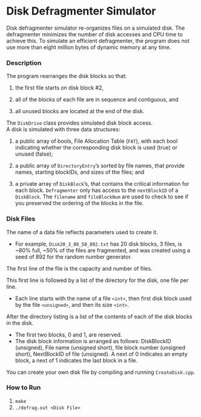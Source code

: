 # Disk Defragmenter Simulator

Disk defragmenter simulator re-organizes files on a simulated disk. The defragmenter minimizes the number of disk accesses and CPU time to achieve this. To simulate an efficient defragmenter, the program does not use more than eight million bytes of dynamic memory at any time.

### Description
The program rearranges the disk blocks so that: 

1) the first file starts on disk block #2, 

2) all of the blocks of each file are in sequence and contiguous, and 

3) all unused blocks are located at the end of the disk.

The `DiskDrive` class provides simulated disk block access.\
A disk is simulated with three data structures: 

1) a public array of bools, File Allocation Table (`FAT`), with each bool indicating whether the corresponding disk block is used (true) or unused (false); 

2) a public array of `DirectoryEntry`’s sorted by file names, that provide names, starting blockIDs, and sizes of the files; and 

3) a private array of `DiskBlock`’s, that contains the critical information for each block. `Defragmenter` only has access to the `nextBlockID` of a `DiskBlock`. The `filename` and `fileBlockNum` are used to check to see if you preserved the ordering of the blocks in the file.

### Disk Files

The name of a data file reflects parameters used to create it.
   * For example, `Disk20_3_80_50_892.txt` has 20 disk blocks, 
3 files, is ~80% full, ~50% of the files are fragmented, and was created using a seed of 892 for the random number generator.

The first line of the file is the capacity and number of files.

This first line is followed by a list of the directory for the disk, one file per line.

   * Each line starts with the name of a file `<int>`, then first disk block used by the file `<unsigned>`, and then its size `<int>`.

After the directory listing is a list of the contents of each of the disk blocks in the disk.
   * The first two blocks, 0 and 1, are reserved.
   *  The disk block information is arranged as follows: DiskBlockID (unsigned), File name (unsigned short),
file block number (unsigned short), NextBlockID of file (unsigned). A next of 0 indicates an empty block, a next of 1 indicates the last block in a file.

You can create your own disk file by compiling and running `CreateDisk.cpp`.

### How to Run
1. `make`
2. `./defrag.out <Disk File>`

